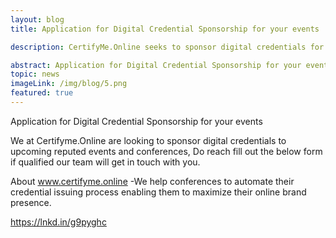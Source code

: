 ```yaml
---
layout: blog
title: Application for Digital Credential Sponsorship for your events

description: CertifyMe.Online seeks to sponsor digital credentials for events and conferences, offering automation and brand presence.

abstract: Application for Digital Credential Sponsorship for your events
topic: news
imageLink: /img/blog/5.png
featured: true
---
```

Application for Digital Credential Sponsorship for your events

We at Certifyme.Online are looking to sponsor digital credentials to upcoming reputed events and conferences, Do reach fill out the below form if qualified our team will get in touch with you.

About www.certifyme.online -We help conferences to automate their credential issuing process enabling them to maximize their online brand presence.

https://lnkd.in/g9pyghc